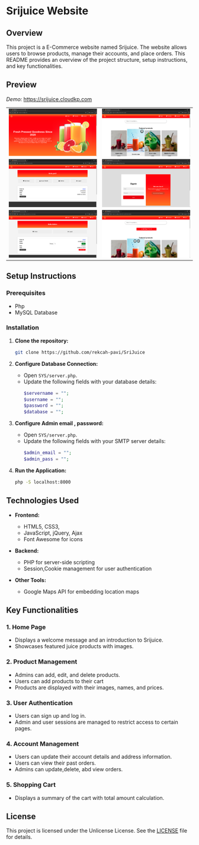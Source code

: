 
# Srijuice Website

## Overview

This project is a E-Commerce website named Srijuice. The website allows users to browse products, manage their accounts, and place orders. This README provides an overview of the project structure, setup instructions, and key functionalities.




## Preview

*Demo:* https://srijuice.cloudkp.com

<table>
  <tr>
    <td><img src="https://github.com/rekcah-pavi/SriJuice/blob/main/photos/w1.png?raw=true"/></td>
    <td><img src="https://github.com/rekcah-pavi/SriJuice/blob/main/photos/w2.png?raw=true"/></td>
  </tr>
  <tr>
    <td><img src="https://github.com/rekcah-pavi/SriJuice/blob/main/photos/w3.png?raw=true"/></td>
    <td><img src="https://github.com/rekcah-pavi/SriJuice/blob/main/photos/w4.png?raw=true"/></td>
  </tr>
  <tr>
    <td><img src="https://github.com/rekcah-pavi/SriJuice/blob/main/photos/a1.png?raw=true"/></td>
    <td><img src="https://github.com/rekcah-pavi/SriJuice/blob/main/photos/a2.png?raw=true"/></td>
  </tr>
</table>





## Setup Instructions

### Prerequisites

- Php
- MySQL Database

### Installation

1. **Clone the repository:**
   ```sh
   git clone https://github.com/rekcah-pavi/SriJuice
   ```


2. **Configure Database Connection:**
   - Open `SYS/server.php`.
   - Update the following fields with your database details:
     ```php
     $servername = "";
     $username = "";
     $password = "";
     $database = "";
     ```

4. **Configure Admin email , password:**
   - Open `SYS/server.php`.
   - Update the following fields with your SMTP server details:
     ```php
     $admin_email = "";
     $admin_pass = "";
     ```

5. **Run the Application:**
     ```sh
     php -S localhost:8000
     ```



## Technologies Used

- **Frontend:**
  - HTML5, CSS3, 
  - JavaScript, jQuery, Ajax
  - Font Awesome for icons

- **Backend:**
  - PHP for server-side scripting
  - Session,Cookie management for user authentication

- **Other Tools:**
  - Google Maps API for embedding location maps

## Key Functionalities

### 1. Home Page
- Displays a welcome message and an introduction to Srijuice.
- Showcases featured juice products with images.

### 2. Product Management
- Admins can add, edit, and delete products.
- Users can add products to their cart
- Products are displayed with their images, names, and prices.

### 3. User Authentication
- Users can sign up and log in.
- Admin and user sessions are managed to restrict access to certain pages.

### 4. Account Management
- Users can update their account details and address information.
- Users can view their past orders.
- Admins can update,delete, abd view orders.

### 5. Shopping Cart
- Displays a summary of the cart with total amount calculation.


## License

This project is licensed under the Unlicense License. See the [LICENSE](LICENSE) file for details.
